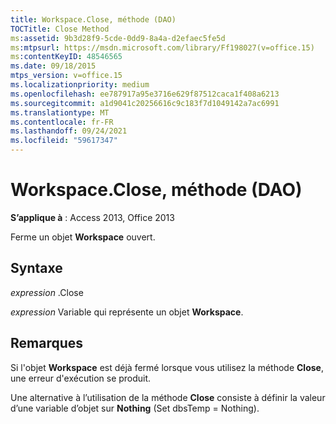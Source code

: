 ```yaml
---
title: Workspace.Close, méthode (DAO)
TOCTitle: Close Method
ms:assetid: 9b3d28f9-5cde-0dd9-8a4a-d2efaec5fe5d
ms:mtpsurl: https://msdn.microsoft.com/library/Ff198027(v=office.15)
ms:contentKeyID: 48546565
ms.date: 09/18/2015
mtps_version: v=office.15
ms.localizationpriority: medium
ms.openlocfilehash: ee787917a95e3716e629f87512caca1f408a6213
ms.sourcegitcommit: a1d9041c20256616c9c183f7d1049142a7ac6991
ms.translationtype: MT
ms.contentlocale: fr-FR
ms.lasthandoff: 09/24/2021
ms.locfileid: "59617347"
---
```

# <a name="workspaceclose-method-dao"></a>Workspace.Close, méthode (DAO)


**S’applique à** : Access 2013, Office 2013

Ferme un objet **Workspace** ouvert.

## <a name="syntax"></a>Syntaxe

*expression* .Close

*expression* Variable qui représente un objet **Workspace**.

## <a name="remarks"></a>Remarques

Si l'objet **Workspace** est déjà fermé lorsque vous utilisez la méthode **Close**, une erreur d'exécution se produit.

Une alternative à l’utilisation de la méthode **Close** consiste à définir la valeur d’une variable d’objet sur **Nothing** (Set dbsTemp = Nothing).

